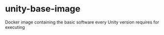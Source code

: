 # unity-base-image
Docker image containing the basic software every Unity version requires for executing
